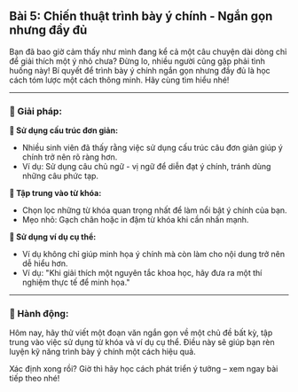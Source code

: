 ## Bài 5: Chiến thuật trình bày ý chính - Ngắn gọn nhưng đầy đủ

Bạn đã bao giờ cảm thấy như mình đang kể cả một câu chuyện dài dòng chỉ để giải thích một ý nhỏ chưa? Đừng lo, nhiều người cũng gặp phải tình huống này! Bí quyết để trình bày ý chính ngắn gọn nhưng đầy đủ là học cách tóm lược một cách thông minh. Hãy cùng tìm hiểu nhé!

---

### 📌 Giải pháp:

**🔹 Sử dụng cấu trúc đơn giản:**

- Nhiều sinh viên đã thấy rằng việc sử dụng cấu trúc câu đơn giản giúp ý chính trở nên rõ ràng hơn.  
- Ví dụ: Sử dụng câu chủ ngữ - vị ngữ để diễn đạt ý chính, tránh dùng những câu phức tạp.

**🔹 Tập trung vào từ khóa:**

- Chọn lọc những từ khóa quan trọng nhất để làm nổi bật ý chính của bạn.  
- Mẹo nhỏ: Gạch chân hoặc in đậm từ khóa khi cần nhấn mạnh.

**🔹 Sử dụng ví dụ cụ thể:**

- Ví dụ không chỉ giúp minh họa ý chính mà còn làm cho nội dung trở nên dễ hiểu hơn.  
- Ví dụ: "Khi giải thích một nguyên tắc khoa học, hãy đưa ra một thí nghiệm thực tế để minh họa."

---

### 🚀 Hành động:

Hôm nay, hãy thử viết một đoạn văn ngắn gọn về một chủ đề bất kỳ, tập trung vào việc sử dụng từ khóa và ví dụ cụ thể. Điều này sẽ giúp bạn rèn luyện kỹ năng trình bày ý chính một cách hiệu quả.

Xác định xong rồi? Giờ thì hãy học cách phát triển ý tưởng – xem ngay bài tiếp theo nhé!